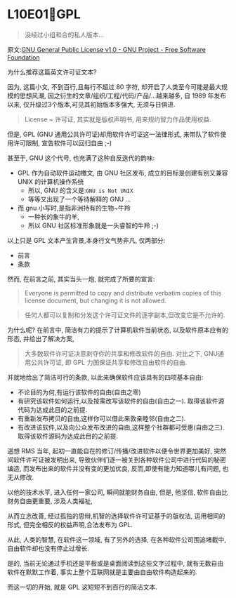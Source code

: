# L10E01🐙GPL
> 没经过小组和合的私人版本...

原文:[GNU General Public License v1.0 - GNU Project - Free Software Foundation](http://www.gnu.org/licenses/old-licenses/gpl-1.0.html)

为什么推荐这篇英文许可证文本?

因为, 这篇小文, 不到百行,且每行不超过 80 字符,
却开启了人类至今可能是最大规模的思想风潮,
因之衍生的文章/组织/工程/代码/产品/...越来越多,
自 1989 年发布以来, 仅升级过3个版本,可见其初始版本多强大, 无须与日俱进.

> License ~ 许可证, 其实就是版权声明书, 用来规约智力作品使用权益.

但是, GPL (GNU 通用公共许可证)却用软件许可证这一法律形式, 
来带队了软件使用许可限制, 宣告软件可以回归自由 ;-)

甚至于, GNU 这个代号, 也充满了这种自反迭代的韵味:

- GPL 作为自动软件运动檄文, 由 GNU 社区发布, 成立的目标是创建有别又兼容 UNIX 的计算机操作系统
    + 所以, GNU 的含义是:`GNU is Not UNIX`
    + 等等又出现了一个等待解释的 GNU ...
- 而 gnu 小写时,是指非洲持有的生物~牛羚
    + 一种长的象牛的羊, 
    + 所以 GNU 社区标准形象就是一头睿智的牛羚 ;-)

以上只是 GPL 文本产生背景,本身行文气势非凡, 仅两部分:

- 前言
- 条款

然而, 在前言之前, 其实当头一炮, 就完成了所要的宣言:

>  Everyone is permitted to copy and distribute verbatim copies
 of this license document, but changing it is not allowed.

> 任何人都可以复制和分发这个许可证文件的逐字副本,但改变它是不允许的.

为什么呢? 在前言中, 简洁有力的提示了计算机软件当前状态,
以及软件原本应有的形态, 并给出了解决方案,

> 大多数软件许可证决意剥夺你的共享和修改软件的自由. 
> 对比之下, GNU通用公共许可证, 即 GPL 力图保证共享和修改自由软件的自由. 

并就地给出了简洁可行的条款, 以此来确保软件应该具有的四项基本自由:

- 不论目的为何,有运行该软件的自由(自由之零)
- 有研究该软件如何运行,以及按需改写该软件的自由(自由之一). 取得该软件源代码为达成此目的之前提.
- 有重新发布拷贝的自由,这样你可以借此来敦亲睦邻(自由之二). 
- 有改进该软件,以及向公众发布改进的自由,这样整个社群都可受惠(自由之三). 取得该软件源码为达成此目的之前提. 


遥想 RMS 当年, 起初一直能自在的修订/传播/改进软件以便令世界更加美好,
突然间软件许可证被发明出来, 
导致伙伴们逐一被关到各种软件公司中进行代码的秘密编造,
而发布出来的软件并没有变的更加优良, 反而,即使有能力知道哪儿有问题, 也无从修改.

以他的技术水平, 进入任何一家公司, 瞬间就能财务自由,
但是, 他坚信, 软件自由比财务自由更重要, 涉及人类褔祉,

从而立志改善, 经过孤独的思辩,机智的选择软件许可证基于的版权法,
运用相同的形式, 但完全相反的权益声明,合法发布为 GPL.

从此, 人类的智慧, 在软件这一领域, 有了另外的选择,
在各种软件公司围追堵截中, 自由软件却也没有停止过增长.

是的, 当前无论通过手机还是平板或是桌面阅读到这些文字过程中,
就有无数自由软件在默默工作着, 事实上整个互联网就是主要由自由软件构造起来的.

而这一切的开始, 就是 GPL 这短短不到百行的简洁文本.


